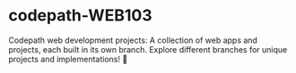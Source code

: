 # codepath-WEB103
Codepath web development projects: A collection of web apps and projects, each built in its own branch. Explore different branches for unique projects and implementations! 🚀
